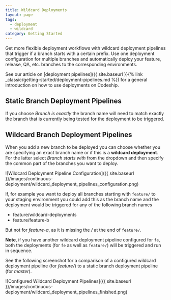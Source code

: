 ```yaml
---
title: Wildcard Deployments
layout: page
tags:
  - deployment
  - wildcard
category: Getting Started
---
```


Get more flexible deployment workflows with wildcard deployment pipelines that trigger if a branch starts with a certain prefix. Use one deployment configuration for multiple branches and automatically deploy your feature, release, QA, etc. branches to the corresponding environments.

See our article on [deployment pipelines]({{ site.baseurl }}{% link _classic/getting-started/deployment-pipelines.md %}) for a general introduction on how to use deployments on Codeship.

## Static Branch Deployment Pipelines

If you choose _Branch is exactly_ the branch name will need to match exactly the branch that is currently being tested for the deployment to be triggered.

## Wildcard Branch Deployment Pipelines

When you add a new branch to be deployed you can choose whether you are specifying an exact branch name or if this is a **wildcard deployment**. For the latter select _Branch starts with_ from the dropdown and then specify the common part of the branches you want to deploy.

![Wildcard Deployment Pipeline Configuration]({{ site.baseurl }}/images/continuous-deployment/wildcard_deployment_pipelines_configuration.png)

If, for example you want to deploy all branches starting with `feature/` to your staging environment you could add this as the branch name and the deployment would be triggered for any of the following branch names

* feature/wildcard-deployments
* feature/feature-b

But not for _feature-a_, as it is missing the _/_ at the end of `feature/`.

**Note**, if you have another wildcard deployment pipeline configured for `fe`, both the deployments (for `fe` as well as  `feature/`) will be triggered and run in sequence.

See the following screenshot for a comparison of a configured wildcard deployment pipeline (for _feature/_) to a static branch deployment pipeline (for _master_).

![Configured Wildcard Deployment Pipelines]({{ site.baseurl }}/images/continuous-deployment/wildcard_deployment_pipelines_finished.png)
